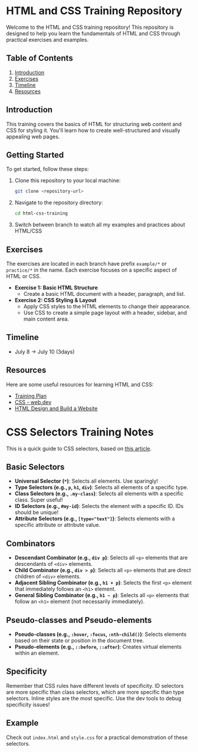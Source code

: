 # HTML and CSS Training Repository

Welcome to the HTML and CSS training repository! This repository is designed to help you learn the fundamentals of HTML and CSS through practical exercises and examples.

## Table of Contents

1.  [Introduction](#introduction)
2.  [Exercises](#exercises)
3.  [Timeline](#timeline)
4.  [Resources](#resources)

## Introduction

This training covers the basics of HTML for structuring web content and CSS for styling it. You'll learn how to create well-structured and visually appealing web pages.

## Getting Started

To get started, follow these steps:

1.  Clone this repository to your local machine:
    ```bash
    git clone <repository-url>
    ```
2.  Navigate to the repository directory:
    ```bash
    cd html-css-training
    ```
3.  Switch between branch to watch all my examples and practices about HTML/CSS

## Exercises

The exercises are located in each branch have prefix `example/*` or `practice/*` in the name. Each exercise focuses on a specific aspect of HTML or CSS.

- **Exercise 1: Basic HTML Structure**
  - Create a basic HTML document with a header, paragraph, and list.
- **Exercise 2: CSS Styling & Layout**
  - Apply CSS styles to the HTML elements to change their appearance.
  - Use CSS to create a simple page layout with a header, sidebar, and main content area.

## Timeline

- July 8 -> July 10 (3days)

## Resources

Here are some useful resources for learning HTML and CSS:

- [Training Plan](https://docs.google.com/document/d/1yn6m0kTYpayTPiZRiltiKUn9YjRjqoxLKAzceoRBpdE/edit?tab=t.0)
- [CSS - web.dev](https://web.dev/learn/css/)
- [HTML Design and Build a Website](/)

# CSS Selectors Training Notes

This is a quick guide to CSS selectors, based on [this article](https://web.dev/learn/css/selectors).

## Basic Selectors

- **Universal Selector (`*`)**: Selects all elements. Use sparingly!
- **Type Selectors (e.g., `p`, `h1`, `div`)**: Selects all elements of a specific type.
- **Class Selectors (e.g., `.my-class`)**: Selects all elements with a specific class. Super useful!
- **ID Selectors (e.g., `#my-id`)**: Selects the element with a specific ID. IDs should be unique!
- **Attribute Selectors (e.g., `[type="text"]`)**: Selects elements with a specific attribute or attribute value.

## Combinators

- **Descendant Combinator (e.g., `div p`)**: Selects all `<p>` elements that are descendants of `<div>` elements.
- **Child Combinator (e.g., `div > p`)**: Selects all `<p>` elements that are direct children of `<div>` elements.
- **Adjacent Sibling Combinator (e.g., `h1 + p`)**: Selects the first `<p>` element that immediately follows an `<h1>` element.
- **General Sibling Combinator (e.g., `h1 ~ p`)**: Selects all `<p>` elements that follow an `<h1>` element (not necessarily immediately).

## Pseudo-classes and Pseudo-elements

- **Pseudo-classes (e.g., `:hover`, `:focus`, `:nth-child()`)**: Selects elements based on their state or position in the document tree.
- **Pseudo-elements (e.g., `::before`, `::after`)**: Creates virtual elements within an element.

## Specificity

Remember that CSS rules have different levels of specificity. ID selectors are more specific than class selectors, which are more specific than type selectors. Inline styles are the _most_ specific. Use the dev tools to debug specificity issues!

## Example

Check out `index.html` and `style.css` for a practical demonstration of these selectors.

